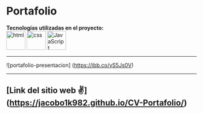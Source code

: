 # Portafolio

**Tecnologías utilizadas en el proyecto:**  
<img src="https://img.icons8.com/color/344/html-5--v1.png" alt="html" width="50"/>
<img src="https://img.icons8.com/color/344/css3.png" alt="css" width="50"/>
<img src="https://img.icons8.com/color/344/javascript--v1.png" alt="JavaScript" width="50"/>

---

![portafolio-presentacion] (https://ibb.co/yS5Js0V)

---

[**Link del sitio web** ✌] (https://jacobo1k982.github.io/CV-Portafolio/)
---
